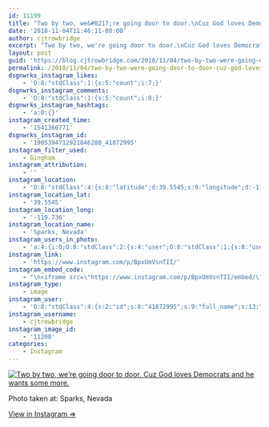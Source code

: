 ```yaml
---
id: 11199
title: "Two by two, we&#8217;re going door to door.\nCuz God loves Democrats and he wants some more."
date: '2018-11-04T11:46:11-08:00'
author: cjtrowbridge
excerpt: "Two by two, we're going door to door.\nCuz God loves Democrats and he wants some more."
layout: post
guid: 'https://blog.cjtrowbridge.com/2018/11/04/two-by-two-were-going-door-to-door-cuz-god-loves-democrats-and-he-wants-some-more/'
permalink: /2018/11/04/two-by-two-were-going-door-to-door-cuz-god-loves-democrats-and-he-wants-some-more/
dsgnwrks_instagram_likes:
    - 'O:8:"stdClass":1:{s:5:"count";i:7;}'
dsgnwrks_instagram_comments:
    - 'O:8:"stdClass":1:{s:5:"count";i:0;}'
dsgnwrks_instagram_hashtags:
    - 'a:0:{}'
instagram_created_time:
    - '1541360771'
dsgnwrks_instagram_id:
    - '1905394712921846280_41872995'
instagram_filter_used:
    - Gingham
instagram_attribution:
    - ''
instagram_location:
    - 'O:8:"stdClass":4:{s:8:"latitude";d:39.5545;s:9:"longitude";d:-119.736;s:4:"name";s:14:"Sparks, Nevada";s:2:"id";i:7160532;}'
instagram_location_lat:
    - '39.5545'
instagram_location_long:
    - '-119.736'
instagram_location_name:
    - 'Sparks, Nevada'
instagram_users_in_photo:
    - 'a:4:{i:0;O:8:"stdClass":2:{s:4:"user";O:8:"stdClass":1:{s:8:"username";s:14:"electrobizarre";}s:8:"position";O:8:"stdClass":2:{s:1:"x";d:0.6351852;s:1:"y";d:0.64637;}}i:1;O:8:"stdClass":2:{s:4:"user";O:8:"stdClass":1:{s:8:"username";s:12:"cjtrowbridge";}s:8:"position";O:8:"stdClass":2:{s:1:"x";d:0.15277778;s:1:"y";d:0.5550351;}}i:2;O:8:"stdClass":2:{s:4:"user";O:8:"stdClass":1:{s:8:"username";s:10:"mxhayworth";}s:8:"position";O:8:"stdClass":2:{s:1:"x";d:0.8398148400000001;s:1:"y";d:0.29859486;}}i:3;O:8:"stdClass":2:{s:4:"user";O:8:"stdClass":1:{s:8:"username";s:11:"dspiciarich";}s:8:"position";O:8:"stdClass":2:{s:1:"x";d:0.38333333;s:1:"y";d:0.6440281;}}}'
instagram_link:
    - 'https://www.instagram.com/p/BpxUmVsnTII/'
instagram_embed_code:
    - "\n<iframe src=\"https://www.instagram.com/p/BpxUmVsnTII/embed/\" width=\"612\" height=\"710\" frameborder=\"0\" scrolling=\"no\" allowtransparency=\"true\" class=\"insta-image-embed\"></iframe>\n"
instagram_type:
    - image
instagram_user:
    - 'O:8:"stdClass":4:{s:2:"id";s:8:"41872995";s:9:"full_name";s:13:"CJ Trowbridge";s:15:"profile_picture";s:141:"https://scontent.cdninstagram.com/vp/d092ebfdf7d7b69ffa8c0aebfde742bc/5C7E7A1C/t51.2885-19/s150x150/13724650_1188772791164794_142557231_a.jpg";s:8:"username";s:12:"cjtrowbridge";}'
instagram_username:
    - cjtrowbridge
instagram_image_id:
    - '11200'
categories:
    - Instagram
---
```


[![Two by two, we’re going door to door.
Cuz God loves Democrats and he wants some more.](https://blog.cjtrowbridge.com/wp-content/uploads/2018/11/two-by-two-were-going-1-1.jpg)](https://www.instagram.com/p/BpxUmVsnTII/)

Photo taken at: Sparks, Nevada

[View in Instagram ⇒](https://www.instagram.com/p/BpxUmVsnTII/)